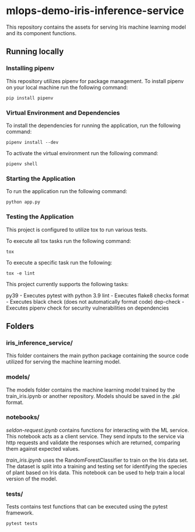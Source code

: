 # mlops-demo-iris-inference-service

This repository contains the assets for serving Iris machine learning model and its component functions.

## Running locally

### Installing pipenv

This repository utilizes pipenv for package management.  To install pipenv on your local machine run the following command:

```
pip install pipenv
```

### Virtual Environment and Dependencies

To install the dependencies for running the application, run the following command:

```
pipenv install --dev
```

To activate the virtual environment run the following command:

```
pipenv shell
```

### Starting the Application

To run the application run the following command:

```
python app.py
```

### Testing the Application

This project is configured to utilize tox to run various tests.

To execute all tox tasks run the following command:

```
tox
```

To execute a specific task run the following:

```
tox -e lint
```

This project currently supports the following tasks:

py39 - Executes pytest with python 3.9
lint - Executes flake8 checks
format - Executes black check (does not automatically format code)
dep-check - Executes pipenv check for security vulnerabilities on dependencies

## Folders

### iris_inference_service/

This folder containers the main python package containing the source code utilized for serving the machine learning model.

### models/

The models folder contains the machine learning model trained by the train_iris.ipynb or another repository.  Models should be saved in the .pkl format.

### notebooks/

_seldon-request.ipynb_ contains functions for interacting with the ML service. This notebook acts as a client service. They send inputs to the service via http requests and validate the responses which are returned, comparing them against expected values.

_train_iris.ipynb_ uses the RandomForestClassifier to train on the Iris data set. The dataset is split into a training and testing set for identifying the species of plant based on Iris data.  This notebook can be used to help train a local version of the model.

### tests/

Tests contains test functions that can be executed using the pytest framework.

```
pytest tests
```
